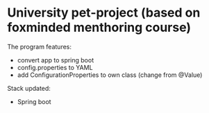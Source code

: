 # University pet-project (based on foxminded menthoring course)

The program features:
- convert app to spring boot
- config.properties to YAML
- add ConfigurationProperties to own class (change from @Value)

Stack updated:
- Spring boot
